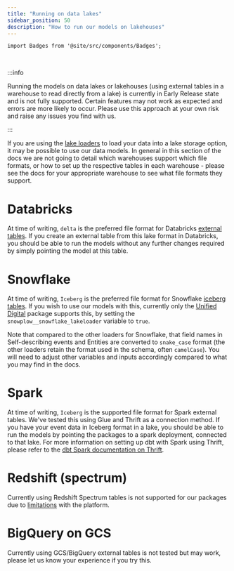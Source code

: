 ```yaml
---
title: "Running on data lakes"
sidebar_position: 50
description: "How to run our models on lakehouses"
---
```


```mdx-code-block
import Badges from '@site/src/components/Badges';
```

<Badges badgeType="Early Release"></Badges>&nbsp;

:::info

Running the models on data lakes or lakehouses (using external tables in a warehouse to read directly from a lake) is currently in Early Release state and is not fully supported. Certain features may not work as expected and errors are more likely to occur. Please use this approach at your own risk and raise any issues you find with us.

:::


If you are using the [lake loaders](/docs/destinations/warehouses-lakes/index.md#data-lake-loaders) to load your data into a lake storage option, it may be possible to use our data models. In general in this section of the docs we are not going to detail which warehouses support which file formats, or how to set up the respective tables in each warehouse - please see the docs for your appropriate warehouse to see what file formats they support.

# Databricks
At time of writing, `delta` is the preferred file format for Databricks [external tables](https://docs.databricks.com/en/sql/language-manual/sql-ref-external-tables.html). If you create an external table from this lake format in Databricks, you should be able to run the models without any further changes required by simply pointing the model at this table.

# Snowflake
At time of writing, `Iceberg` is the preferred file format for Snowflake [iceberg tables](https://docs.snowflake.com/en/user-guide/tables-iceberg). If you wish to use our models with this, currently only the [Unified Digital](/docs/modeling-your-data/modeling-your-data-with-dbt/dbt-models/dbt-unified-data-model/index.md) package supports this, by setting the `snowplow__snowflake_lakeloader` variable to `true`.

Note that compared to the other loaders for Snowflake, that field names in Self-describing events and Entities are converted to `snake_case` format (the other loaders retain the format used in the schema, often `camelCase`). You will need to adjust other variables and inputs accordingly compared to what you may find in the docs.

# Spark
At time of writing, `Iceberg` is the supported file format for Spark external tables. We've tested this using Glue and Thrift as a connection method. If you have your event data in Iceberg format in a lake, you should be able to run the models by pointing the packages to a spark deployment, connected to that lake. For more information on setting up dbt with Spark using Thrift, please refer to the [dbt Spark documentation on Thrift](https://docs.getdbt.com/docs/core/connect-data-platform/spark-setup#thrift).

# Redshift (spectrum)
Currently using Redshift Spectrum tables is not supported for our packages due to [limitations](https://docs.aws.amazon.com/redshift/latest/dg/nested-data-restrictions.html) with the platform.

# BigQuery on GCS
Currently using GCS/BigQuery external tables is not tested but may work, please let us know your experience if you try this.
